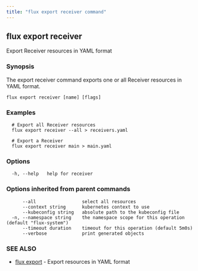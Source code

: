 ```yaml
---
title: "flux export receiver command"
---
```

## flux export receiver

Export Receiver resources in YAML format

### Synopsis

The export receiver command exports one or all Receiver resources in YAML format.

```
flux export receiver [name] [flags]
```

### Examples

```
  # Export all Receiver resources
  flux export receiver --all > receivers.yaml

  # Export a Receiver
  flux export receiver main > main.yaml
```

### Options

```
  -h, --help   help for receiver
```

### Options inherited from parent commands

```
      --all                 select all resources
      --context string      kubernetes context to use
      --kubeconfig string   absolute path to the kubeconfig file
  -n, --namespace string    the namespace scope for this operation (default "flux-system")
      --timeout duration    timeout for this operation (default 5m0s)
      --verbose             print generated objects
```

### SEE ALSO

* [flux export](../flux_export/)	 - Export resources in YAML format

